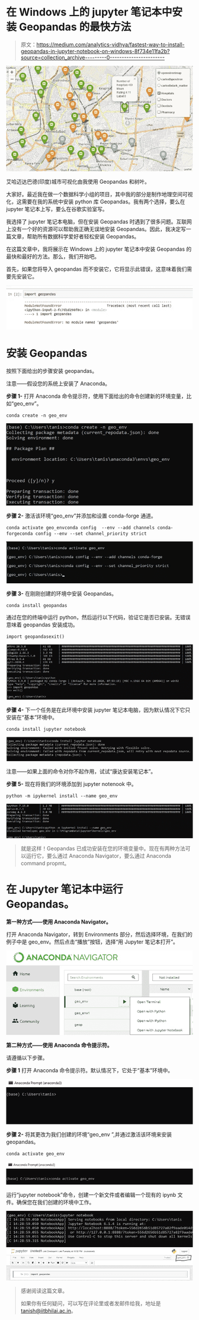 # 在 Windows 上的 jupyter 笔记本中安装 Geopandas 的最快方法

> 原文：<https://medium.com/analytics-vidhya/fastest-way-to-install-geopandas-in-jupyter-notebook-on-windows-8f734e11fa2b?source=collection_archive---------0----------------------->

![](img/dd6fa1493013068cf64eae7e2a5e29cf.png)

艾哈迈达巴德(印度)城市可视化由我使用 Geopandas 和树叶。

大家好。最近我在做一个数据科学小组的项目，其中我的部分是制作地理空间可视化，这需要在我的系统中安装 python 库 Geopandas。我有两个选择，要么在 jupyter 笔记本上写，要么在谷歌实验室写。

我选择了 jupyter 笔记本电脑，但在安装 Geopandas 时遇到了很多问题。互联网上没有一个好的资源可以帮助我正确无误地安装 Geopandas。因此，我决定写一篇文章，帮助所有数据科学爱好者轻松安装 Geopandas。

在这篇文章中，我将展示在 Windows 上的 jupyter 笔记本中安装 Geopandas 的最快和最好的方法。那么，我们开始吧。

首先，如果您将导入 geopandas 而不安装它，它将显示此错误，这意味着我们需要先安装它。

![](img/3b019fcc3eaf2f499d01154795631fcc.png)

# **安装 Geopandas**

按照下面给出的步骤安装 geopandas。

注意——假设您的系统上安装了 Anaconda。

**步骤 1-** 打开 Anaconda 命令提示符，使用下面给出的命令创建新的环境变量，比如“geo_env”。

```
conda create -n geo_env
```

![](img/890f93f5bb36e9b5b3e5bcfa42a7cd34.png)

**步骤 2-** 激活该环境“geo_env”并添加和设置 conda-forge 通道。

```
conda activate geo_envconda config  --env --add channels conda-forgeconda config --env --set channel_priority strict
```

![](img/ac221f17b164723d30bb921df05cd9c3.png)

**步骤 3-** 在刚刚创建的环境中安装 Geopandas。

```
conda install geopandas
```

通过在您的终端中运行 python，然后运行以下代码，验证它是否已安装。无错误意味着 geopandas 安装成功。

```
import geopandasexit() 
```

![](img/4b315f8d91062544f690cd4a136a7119.png)

**步骤 4-** 下一个任务是在此环境中安装 jupyter 笔记本电脑，因为默认情况下它只安装在“基本”环境中。

```
conda install jupyter notebook
```

![](img/77fcfe86ab06b0b24999f0853c5a9981.png)

注意——如果上面的命令对你不起作用，试试“康达安装笔记本”。

**步骤 5-** 现在将我们的环境添加到 jupyter notenook 中。

```
python -m ipykernel install --name geo_env
```

![](img/c9f1f733c5450a67a3d1ae0b65b4cf3e.png)

> 就是这样！Geopandas 已成功安装在您的环境变量中。现在有两种方法可以运行它，要么通过 Anaconda Navigator，要么通过 Anaconda command propmt。

# 在 Jupyter 笔记本中运行 Geopandas。

**第一种方式——使用 Anaconda Navigator。**

打开 Anaconda Navigator，转到 Environments 部分，然后选择环境，在我们的例子中是 geo_env。然后点击“播放”按钮，选择“用 Jupyter 笔记本打开”。

![](img/481b42a3b5e8d07a367ca26bc939d1c5.png)

**第二种方式——使用 Anaconda 命令提示符。**

请遵循以下步骤。

**步骤 1** 打开 Anaconda 命令提示符。默认情况下，它处于“基本”环境中。

![](img/d4070203ea1b46367eb7acae1f26ab43.png)

**步骤 2-** 将其更改为我们创建的环境“geo_env ”,并通过激活该环境来安装 geopandas。

```
conda activate geo_env
```

![](img/317ca63141492715c0b9a14c7f1db9d7.png)

运行“jupyter notebook”命令，创建一个新文件或者编辑一个现有的 ipynb 文件。确保您在我们创建的环境中工作。

![](img/a6bf4435eb81d8602e126e17800f102f.png)![](img/8441a207c944bb013f79562ed2118b8e.png)

> 感谢阅读这篇文章。
> 
> 如果你有任何疑问，可以写在评论里或者发邮件给我，地址是 tanish@iitbhilai.ac.in。